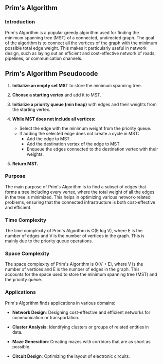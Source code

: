 ## Prim's Algorithm

### Introduction

Prim's Algorithm is a popular greedy algorithm used for finding the minimum spanning tree (MST) of a connected, undirected graph. The goal of the algorithm is to connect all the vertices of the graph with the minimum possible total edge weight. This makes it particularly useful in network design, such as laying out an efficient and cost-effective network of roads, pipelines, or communication channels.

## Prim's Algorithm Pseudocode

1. **Initialize an empty set MST** to store the minimum spanning tree.

2. **Choose a starting vertex** and add it to MST.

3. **Initialize a priority queue (min heap)** with edges and their weights from the starting vertex.

4. **While MST does not include all vertices:**
   - Select the edge with the minimum weight from the priority queue.
   - If adding the selected edge does not create a cycle in MST:
     - Add the edge to MST.
     - Add the destination vertex of the edge to MST.
     - Enqueue the edges connected to the destination vertex with their weights.

5. **Return MST.**


### Purpose

The main purpose of Prim's Algorithm is to find a subset of edges that forms a tree including every vertex, where the total weight of all the edges in the tree is minimized. This helps in optimizing various network-related problems, ensuring that the connected infrastructure is both cost-effective and efficient.

### Time Complexity

The time complexity of Prim's Algorithm is O(E log V), where E is the number of edges and V is the number of vertices in the graph. This is mainly due to the priority queue operations.

### Space Complexity

The space complexity of Prim's Algorithm is O(V + E), where V is the number of vertices and E is the number of edges in the graph. This accounts for the space used to store the minimum spanning tree (MST) and the priority queue.


### Applications

Prim's Algorithm finds applications in various domains:

- **Network Design**: Designing cost-effective and efficient networks for communication or transportation.
  
- **Cluster Analysis**: Identifying clusters or groups of related entities in data.

- **Maze Generation**: Creating mazes with corridors that are as short as possible.

- **Circuit Design**: Optimizing the layout of electronic circuits.